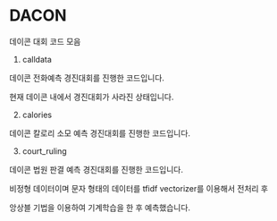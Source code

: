 # DACON
데이콘 대회 코드 모음

1. calldata
 
데이콘 전화예측 경진대회를 진행한 코드입니다.

현재 데이콘 내에서 경진대회가 사라진 상태입니다.

2. calories

데이콘 칼로리 소모 예측 경진대회를 진행한 코드입니다.

3. court_ruling

데이콘 법원 판결 예측 경진대회를 진행한 코드입니다.

비정형 데이터이며 문자 형태의 데이터를 tfidf vectorizer를 이용해서 전처리 후

앙상블 기법을 이용하여 기계학습을 한 후 예측했습니다.
